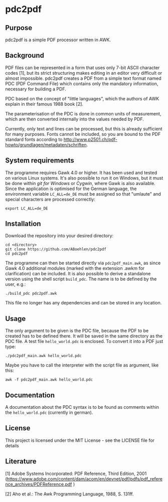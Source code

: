 # pdc2pdf

## Purpose
pdc2pdf is a simple PDF processor written in AWK.

## Background
PDF files can be represented in a form that uses only 7-bit ASCII character codes \[1\], but its strict structuring makes editing in an editor very difficult or almost impossible. pdc2pdf creates a PDF from a simple text format named PDC (PDF Command File) which contains only the mandatory information, necessary for building a PDF. 

PDC based on the concept of "little languages", which the authors of AWK explain in their famous 1988 book \[2\].

The parameterisation of the PDC is done in common units of measurement, which are then converted internally into the values needed by PDF.

Currently, only text and lines can be processed, but this is already sufficient for many purposes. Fonts cannot be included, so you are bound to the PDF standard fonts according to http://www.p2501.ch/pdf-howto/grundlagen/metadaten/schriften.

## System requirements

The programme requires Gawk 4.0 or higher. It has been used and tested on various Linux systems. It's also possible to run it on Windows, but it must be done within _git for Windows_ or _Cygwin_, where Gawk is also available. Since the application is optimised for the German language, the environment variable `LC_ALL=de_DE` must be assigned so that "umlaute" and special characters are processed correctly:

```
export LC_ALL=de_DE
```

## Installation

Download the repository into your desired directory:

```
cd <directory>
git clone https://github.com/ABoehlen/pdc2pdf
cd pdc2pdf
```

The programme can then be started directly via `pdc2pdf_main.awk`, as since Gawk 4.0 additional modules (marked with the extension .awkm for clarification) can be included. It is also possible to derive a standalone version using the shell script `build_pdc`. The name is to be defined by the user, e.g.:

```
./build_pdc pdc2pdf.awk
```

This file no longer has any dependencies and can be stored in any location.

## Usage

The only argument to be given is the PDC file, because the PDF to be created has to be defined there. It will be saved in the same directory as the PDC file. A test file `hello_world.pdc` is enclosed. To convert it into a PDF just type:

```
./pdc2pdf_main.awk hello_world.pdc
```

Maybe you have to call the interpreter with the script file as argument, like this:

```
awk -f pdc2pdf_main.awk hello_world.pdc
```

## Documentation

A documentation about the PDC syntax is to be found as comments within the `hello_world.pdc` (currently in german).

## License

This project is licensed under the MIT License - see the LICENSE file for details

## Literature
\[1\] Adobe Systems Incorporated: PDF Reference, Third Edition, 2001 (https://www.adobe.com/content/dam/acom/en/devnet/pdf/pdfs/pdf_reference_archives/PDFReference.pdf )

\[2\] Aho et al.: The Awk Programming Language, 1988, S. 131ff.

